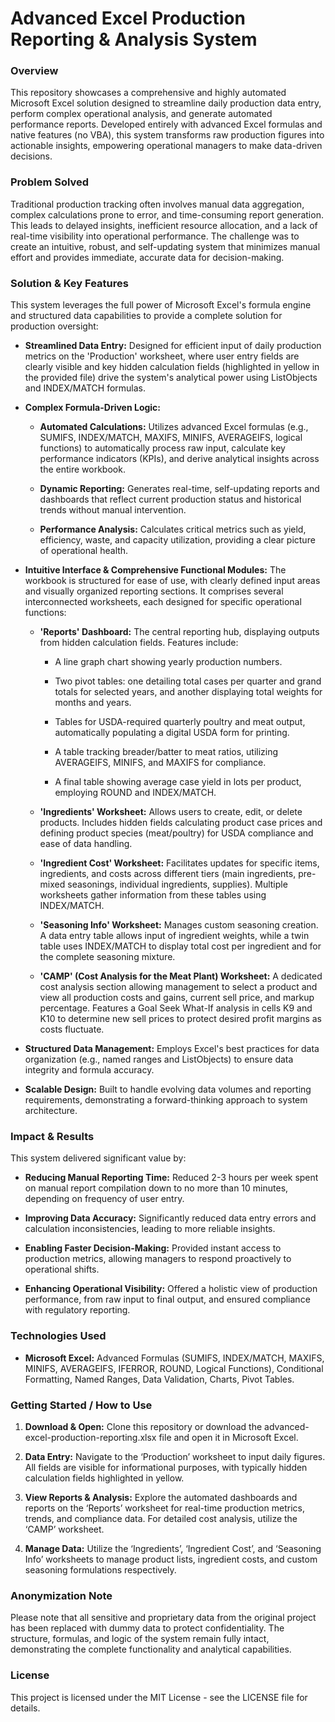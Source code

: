 # Advanced Excel Production Reporting & Analysis System
### Overview
This repository showcases a comprehensive and highly automated Microsoft Excel solution designed to streamline daily production data entry, perform complex operational analysis, and generate automated performance reports. Developed entirely with advanced Excel formulas and native features (no VBA), this system transforms raw production figures into actionable insights, empowering operational managers to make data-driven decisions.

### Problem Solved
Traditional production tracking often involves manual data aggregation, complex calculations prone to error, and time-consuming report generation. This leads to delayed insights, inefficient resource allocation, and a lack of real-time visibility into operational performance. The challenge was to create an intuitive, robust, and self-updating system that minimizes manual effort and provides immediate, accurate data for decision-making.

### Solution & Key Features
This system leverages the full power of Microsoft Excel's formula engine and structured data capabilities to provide a complete solution for production oversight:

* **Streamlined Data Entry:** Designed for efficient input of daily production metrics on the 'Production' worksheet, where user entry fields are clearly visible and key hidden calculation fields (highlighted in yellow in the provided file) drive the system's analytical power using ListObjects and INDEX/MATCH formulas.

* **Complex Formula-Driven Logic:**

  * **Automated Calculations:** Utilizes advanced Excel formulas (e.g., SUMIFS, INDEX/MATCH, MAXIFS, MINIFS, AVERAGEIFS, logical functions) to automatically process raw input, calculate key performance indicators (KPIs), and derive analytical insights across the entire workbook.

  * **Dynamic Reporting:** Generates real-time, self-updating reports and dashboards that reflect current production status and historical trends without manual intervention.

  * **Performance Analysis:** Calculates critical metrics such as yield, efficiency, waste, and capacity utilization, providing a clear picture of operational health.

* **Intuitive Interface & Comprehensive Functional Modules:** The workbook is structured for ease of use, with clearly defined input areas and visually organized reporting sections. It comprises several interconnected worksheets, each designed for specific operational functions:

  * **'Reports' Dashboard:** The central reporting hub, displaying outputs from hidden calculation fields. Features include:

    * A line graph chart showing yearly production numbers.

    * Two pivot tables: one detailing total cases per quarter and grand totals for selected years, and another displaying total weights for months and years.

    * Tables for USDA-required quarterly poultry and meat output, automatically populating a digital USDA form for printing.

    * A table tracking breader/batter to meat ratios, utilizing AVERAGEIFS, MINIFS, and MAXIFS for compliance.

    * A final table showing average case yield in lots per product, employing ROUND and INDEX/MATCH.

  * **'Ingredients' Worksheet:** Allows users to create, edit, or delete products. Includes hidden fields calculating product case prices and defining product species (meat/poultry) for USDA compliance and ease of data handling.

  * **'Ingredient Cost' Worksheet:** Facilitates updates for specific items, ingredients, and costs across different tiers (main ingredients, pre-mixed seasonings, individual ingredients, supplies). Multiple worksheets gather information from these tables using INDEX/MATCH.

  * **'Seasoning Info' Worksheet:** Manages custom seasoning creation. A data entry table allows input of ingredient weights, while a twin table uses INDEX/MATCH to display total cost per ingredient and for the complete seasoning mixture.

  * **'CAMP' (Cost Analysis for the Meat Plant) Worksheet:** A dedicated cost analysis section allowing management to select a product and view all production costs and gains, current sell price, and markup percentage. Features a Goal Seek What-If analysis in cells K9 and K10 to determine new sell prices to protect desired profit margins as costs fluctuate.

* **Structured Data Management:** Employs Excel's best practices for data organization (e.g., named ranges and ListObjects) to ensure data integrity and formula accuracy.

* **Scalable Design:** Built to handle evolving data volumes and reporting requirements, demonstrating a forward-thinking approach to system architecture.

### Impact & Results
This system delivered significant value by:

* **Reducing Manual Reporting Time:** Reduced 2-3 hours per week spent on manual report compilation down to no more than 10 minutes, depending on frequency of user entry.

* **Improving Data Accuracy:** Significantly reduced data entry errors and calculation inconsistencies, leading to more reliable insights.

* **Enabling Faster Decision-Making:** Provided instant access to production metrics, allowing managers to respond proactively to operational shifts.

* **Enhancing Operational Visibility:** Offered a holistic view of production performance, from raw input to final output, and ensured compliance with regulatory reporting.

### Technologies Used
* **Microsoft Excel:** Advanced Formulas (SUMIFS, INDEX/MATCH, MAXIFS, MINIFS, AVERAGEIFS, IFERROR, ROUND, Logical Functions), Conditional Formatting, Named Ranges, Data Validation, Charts, Pivot Tables.

### Getting Started / How to Use
1. **Download & Open:** Clone this repository or download the advanced-excel-production-reporting.xlsx file and open it in Microsoft Excel.

2. **Data Entry:** Navigate to the ‘Production’ worksheet to input daily figures. All fields are visible for informational purposes, with typically hidden calculation fields highlighted in yellow.

3. **View Reports & Analysis:** Explore the automated dashboards and reports on the ‘Reports’ worksheet for real-time production metrics, trends, and compliance data. For detailed cost analysis, utilize the ‘CAMP’ worksheet.

4. **Manage Data:** Utilize the ‘Ingredients’, ‘Ingredient Cost’, and ‘Seasoning Info’ worksheets to manage product lists, ingredient costs, and custom seasoning formulations respectively.

### Anonymization Note
Please note that all sensitive and proprietary data from the original project has been replaced with dummy data to protect confidentiality. The structure, formulas, and logic of the system remain fully intact, demonstrating the complete functionality and analytical capabilities.

### License
This project is licensed under the MIT License - see the LICENSE file for details.
